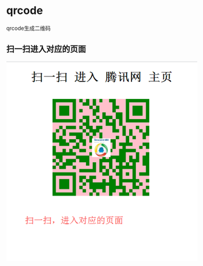 # qrcode
qrcode生成二维码

## 扫一扫进入对应的页面
![image](https://github.com/xiaojiandong/qrcode/blob/master/img/view.png)
